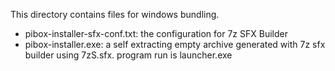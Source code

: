This directory contains files for windows bundling.

* pibox-installer-sfx-conf.txt: the configuration for 7z SFX Builder
* pibox-installer.exe: a self extracting empty archive generated with 7z sfx builder using 7zS.sfx.
                       program run is launcher.exe
